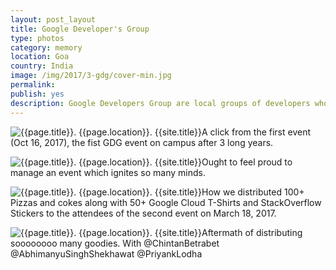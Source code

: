 ```yaml
---
layout: post_layout
title: Google Developer's Group
type: photos
category: memory
location: Goa
country: India
image: /img/2017/3-gdg/cover-min.jpg
permalink:
publish: yes
description: Google Developers Group are local groups of developers who are specifically interested in Google products and APIs. Upon digging out I found out that our campus had GDG chapter until 2013 but was abruptly discountinued. Hence, along with @AbhimanyuSinghShekhawat I took the initiative of restarting that. We had our first event on October 10, 2016 followed by another event on March 18, 2017.
---
```

<!-- http://compressjpeg.com -->
<!-- http://compressimage.toolur.com/ 1024, 400-->
<p class="center"><img src="{{site.baseurl}}/img/2017/3-gdg/cover.jpg" alt="{{page.title}}. {{page.location}}. {{site.title}}" title="{{page.title}}">A click from the first event (Oct 16, 2017), the fist GDG event on campus after 3 long years.</p>

<p class="center"><img src="{{site.baseurl}}/img/2017/3-gdg/1.jpg" alt="{{page.title}}. {{page.location}}. {{site.title}}" title="{{page.title}}">Ought to feel proud to manage an event which ignites so many minds.</p>

<p class="center"><img src="{{site.baseurl}}/img/2017/3-gdg/2.jpg" alt="{{page.title}}. {{page.location}}. {{site.title}}" title="{{page.title}}">How we distributed 100+ Pizzas and cokes along with 50+ Google Cloud T-Shirts and StackOverflow Stickers to the attendees of the second event on March 18, 2017.</p>

<p class="center"><img src="{{site.baseurl}}/img/2017/3-gdg/3.jpg" alt="{{page.title}}. {{page.location}}. {{site.title}}" title="{{page.title}}">Aftermath of distributing soooooooo many goodies. With @ChintanBetrabet @AbhimanyuSinghShekhawat @PriyankLodha</p>



